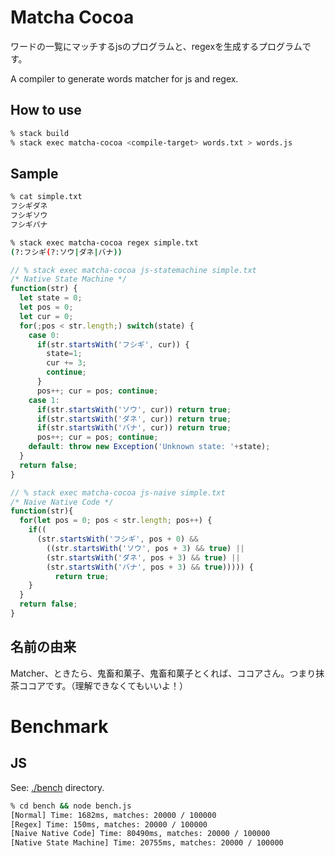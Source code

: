 # Matcha Cocoa

ワードの一覧にマッチするjsのプログラムと、regexを生成するプログラムです。

A compiler to generate words matcher for js and regex.

## How to use
```sh
% stack build
% stack exec matcha-cocoa <compile-target> words.txt > words.js
```

## Sample

```sh
% cat simple.txt
フシギダネ
フシギソウ
フシギバナ
```

```sh
% stack exec matcha-cocoa regex simple.txt
(?:フシギ(?:ソウ|ダネ|バナ))
```

```js
// % stack exec matcha-cocoa js-statemachine simple.txt
/* Native State Machine */
function(str) {
  let state = 0;
  let pos = 0;
  let cur = 0;
  for(;pos < str.length;) switch(state) {
    case 0:
      if(str.startsWith('フシギ', cur)) {
        state=1;
        cur += 3;
        continue;
      }
      pos++; cur = pos; continue;
    case 1:
      if(str.startsWith('ソウ', cur)) return true;
      if(str.startsWith('ダネ', cur)) return true;
      if(str.startsWith('バナ', cur)) return true;
      pos++; cur = pos; continue;
    default: throw new Exception('Unknown state: '+state);
  }
  return false;
}
```

```js
// % stack exec matcha-cocoa js-naive simple.txt
/* Naive Native Code */
function(str){
  for(let pos = 0; pos < str.length; pos++) {
    if((
      (str.startsWith('フシギ', pos + 0) &&
        ((str.startsWith('ソウ', pos + 3) && true) ||
        (str.startsWith('ダネ', pos + 3) && true) ||
        (str.startsWith('バナ', pos + 3) && true))))) {
          return true;
    }
  }
  return false;
}
```

## 名前の由来

Matcher、ときたら、鬼畜和菓子、鬼畜和菓子とくれば、ココアさん。つまり抹茶ココアです。（理解できなくてもいいよ！）

# Benchmark

## JS

See: [./bench](./bench) directory.

```sh
% cd bench && node bench.js
[Normal] Time: 1682ms, matches: 20000 / 100000
[Regex] Time: 150ms, matches: 20000 / 100000
[Naive Native Code] Time: 80490ms, matches: 20000 / 100000
[Native State Machine] Time: 20755ms, matches: 20000 / 100000
```